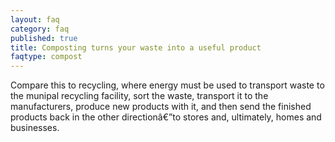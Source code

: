 ```yaml
---
layout: faq
category: faq
published: true
title: Composting turns your waste into a useful product
faqtype: compost
---
```


Compare this to recycling, where energy must be used to transport waste to the munipal recycling facility, sort the waste, transport it to the manufacturers, produce new products with it, and then send the finished products back in the other directionâ€”to stores and, ultimately, homes and businesses.
